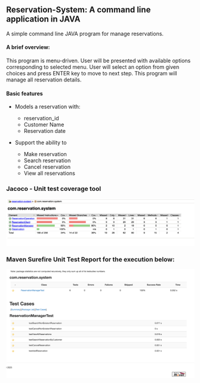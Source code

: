 ## Reservation-System: A command line application in JAVA
A simple command line JAVA program for manage reservations.

#### A brief overview:
This program is menu-driven. User will be presented with available options corresponding to selected menu.
User will select an option from given choices and press ENTER key to move to next step.
This program will manage all reservation details.

#### Basic features
* Models a reservation with:
    * reservation_id
    * Customer Name
    * Reservation date


* Support the ability to
    * Make reservation
    * Search reservation
    * Cancel reservation
    * View all reservations

### Jacoco - Unit test coverage tool

![jacoco Report](image/code-coverage-report.png)

### Maven Surefire Unit Test Report for the execution below:
![maven_surefire Report](image/sure-fire-report.png)